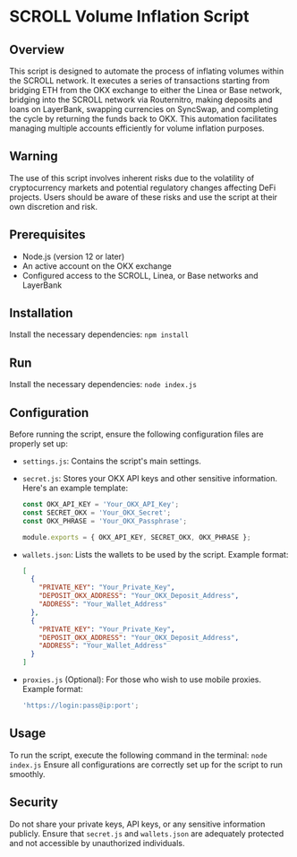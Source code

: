 # SCROLL Volume Inflation Script

## Overview
This script is designed to automate the process of inflating volumes within the SCROLL network. It executes a series of transactions starting from bridging ETH from the OKX exchange to either the Linea or Base network, bridging into the SCROLL network via Routernitro, making deposits and loans on LayerBank, swapping currencies on SyncSwap, and completing the cycle by returning the funds back to OKX. This automation facilitates managing multiple accounts efficiently for volume inflation purposes.

## Warning
The use of this script involves inherent risks due to the volatility of cryptocurrency markets and potential regulatory changes affecting DeFi projects. Users should be aware of these risks and use the script at their own discretion and risk.

## Prerequisites
- Node.js (version 12 or later)
- An active account on the OKX exchange
- Configured access to the SCROLL, Linea, or Base networks and LayerBank

## Installation
Install the necessary dependencies:
    ```
    npm install
    ```
## Run
Install the necessary dependencies:
    ```
    node index.js
    ```

## Configuration
Before running the script, ensure the following configuration files are properly set up:

- `settings.js`: Contains the script's main settings.

- `secret.js`: Stores your OKX API keys and other sensitive information. Here's an example template:
    ```javascript
    const OKX_API_KEY = 'Your_OKX_API_Key';
    const SECRET_OKX = 'Your_OKX_Secret';
    const OKX_PHRASE = 'Your_OKX_Passphrase';

    module.exports = { OKX_API_KEY, SECRET_OKX, OKX_PHRASE };
    ```

- `wallets.json`: Lists the wallets to be used by the script. Example format:
    ```json
    [
      {
        "PRIVATE_KEY": "Your_Private_Key",
        "DEPOSIT_OKX_ADDRESS": "Your_OKX_Deposit_Address",
        "ADDRESS": "Your_Wallet_Address"
      },
      {
        "PRIVATE_KEY": "Your_Private_Key",
        "DEPOSIT_OKX_ADDRESS": "Your_OKX_Deposit_Address",
        "ADDRESS": "Your_Wallet_Address"
      }
    ]
    ```

- `proxies.js` (Optional): For those who wish to use mobile proxies. Example format:
    ```javascript
    'https://login:pass@ip:port';
    ```

## Usage
To run the script, execute the following command in the terminal:
    ```
    node index.js
    ```
Ensure all configurations are correctly set up for the script to run smoothly.

## Security
Do not share your private keys, API keys, or any sensitive information publicly. Ensure that `secret.js` and `wallets.json` are adequately protected and not accessible by unauthorized individuals.
